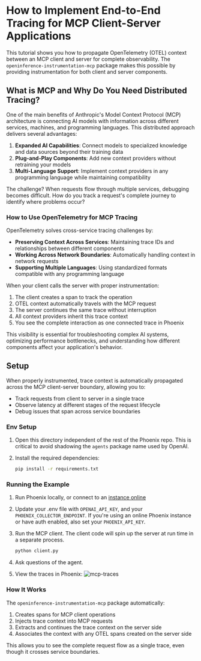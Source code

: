 # How to Implement End-to-End Tracing for MCP Client-Server Applications

This tutorial shows you how to propagate OpenTelemetry (OTEL) context between an MCP client and server for complete observability. The `openinference-instrumentation-mcp` package makes this possible by providing instrumentation for both client and server components.

## What is MCP and Why Do You Need Distributed Tracing?

One of the main benefits of Anthropic's Model Context Protocol (MCP) architecture is connecting AI models with information across different services, machines, and programming languages. This distributed approach delivers several advantages:

1. **Expanded AI Capabilities**: Connect models to specialized knowledge and data sources beyond their training data
2. **Plug-and-Play Components**: Add new context providers without retraining your models
3. **Multi-Language Support**: Implement context providers in any programming language while maintaining compatibility

The challenge? When requests flow through multiple services, debugging becomes difficult. How do you track a request's complete journey to identify where problems occur?

### How to Use OpenTelemetry for MCP Tracing

OpenTelemetry solves cross-service tracing challenges by:

- **Preserving Context Across Services**: Maintaining trace IDs and relationships between different components
- **Working Across Network Boundaries**: Automatically handling context in network requests
- **Supporting Multiple Languages**: Using standardized formats compatible with any programming language

When your client calls the server with proper instrumentation:
1. The client creates a span to track the operation
2. OTEL context automatically travels with the MCP request
3. The server continues the same trace without interruption
4. All context providers inherit this trace context
5. You see the complete interaction as one connected trace in Phoenix

This visibility is essential for troubleshooting complex AI systems, optimizing performance bottlenecks, and understanding how different components affect your application's behavior.


## Setup

When properly instrumented, trace context is automatically propagated across the MCP client-server boundary, allowing you to:

- Track requests from client to server in a single trace
- Observe latency at different stages of the request lifecycle
- Debug issues that span across service boundaries

### Env Setup

1. Open this directory independent of the rest of the Phoenix repo. This is critical to avoid shadowing the `agents` package name used by OpenAI.

2. Install the required dependencies:
   ```bash
   pip install -r requirements.txt
   ```

### Running the Example

1. Run Phoenix locally, or connect to an [instance online](https://app.phoenix.arize.com)

2. Update your .env file with `OPENAI_API_KEY`, and your `PHOENIX_COLLECTOR_ENDPOINT`. If you're using an online Phoenix instance or have auth enabled, also set your `PHOENIX_API_KEY`.

3. Run the MCP client. The client code will spin up the server at run time in a separate process.
   ```bash
   python client.py
   ```

4. Ask questions of the agent.

5. View the traces in Phoenix:
![mcp-traces](https://storage.googleapis.com/arize-phoenix-assets/assets/images/mcp-instrumentation.png)

### How It Works

The `openinference-instrumentation-mcp` package automatically:

1. Creates spans for MCP client operations
2. Injects trace context into MCP requests
3. Extracts and continues the trace context on the server side
4. Associates the context with any OTEL spans created on the server side

This allows you to see the complete request flow as a single trace, even though it crosses service boundaries.
